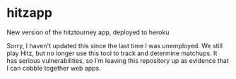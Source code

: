# hitzapp
New version of the hitztourney app, deployed to heroku

Sorry, I haven't updated this since the last time I was unemployed. We still play Hitz, but no longer use this tool to track and determine matchups. It has serious vulnerabilities, so I'm leaving this repository up as evidence that I can cobble together web apps.
